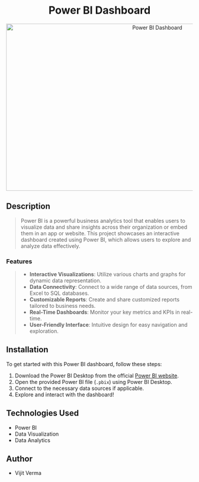 
<div align="center">
  
# Power BI Dashboard

</div>
<p align="center">
    <img src="https://i0.wp.com/www.phdata.io/wp-content/uploads/2022/08/Web-Traffic-Power-BI-Dashboard-Example-Screenshot.png" alt="Power BI Dashboard" width="800" height="450">
</p>

## Description

> Power BI is a powerful business analytics tool that enables users to visualize data and share insights across their organization or embed them in an app or website. This project showcases an interactive dashboard created using Power BI, which allows users to explore and analyze data effectively.

### Features

> - **Interactive Visualizations**: Utilize various charts and graphs for dynamic data representation.
> - **Data Connectivity**: Connect to a wide range of data sources, from Excel to SQL databases.
> - **Customizable Reports**: Create and share customized reports tailored to business needs.
> - **Real-Time Dashboards**: Monitor your key metrics and KPIs in real-time.
> - **User-Friendly Interface**: Intuitive design for easy navigation and exploration.

## Installation

To get started with this Power BI dashboard, follow these steps:

1. Download the Power BI Desktop from the official [Power BI website](https://powerbi.microsoft.com/).
2. Open the provided Power BI file (`.pbix`) using Power BI Desktop.
3. Connect to the necessary data sources if applicable.
4. Explore and interact with the dashboard!

## Technologies Used

- Power BI
- Data Visualization
- Data Analytics


## Author

- Vijit Verma


